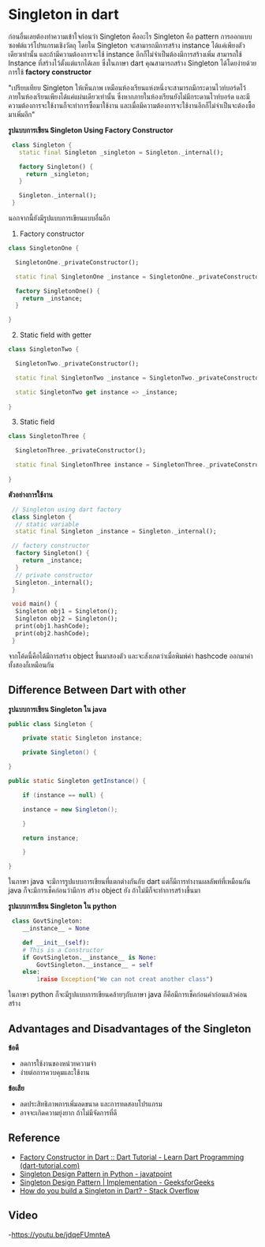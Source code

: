 # Singleton in dart
ก่อนอื่นเลยต้องทำความเข้าใจก่อนว่า Singleton คืออะไร Singleton คือ pattern การออกแบบซอฟต์แวร์โปรแกรมเชิงวัตถุ โดยใน Singleton จะสามารถมีการสร้าง instance ได้แค่เพียงตัวเดียวเท่านั้น และถ้ามีความต้องการจะใช้ instance อีกก็ไม่จำเป็นต้องมีการสร้างเพิ่ม สามารถใช้ Instance ที่สร้างไว้ตั้งแต่แรกได้เลย  ซึ่งในภาษา dart คุณสามารถสร้าง Singleton ได้โดยง่ายด้วยการใช้ **factory constructor** 

"เปรียบเทียบ Singleton ให้เห็นภาพ เหมือนห้องเรียนแห่งหนึ่งจะสามารถมีกระดานไวท์บอร์ดไว้ภายในห้องเรียนเพียงได้แค่แผ่นเดียวเท่านั้น ซึ่งหากภายในห้องเรียนยังไม่มีกระดานไวท์บอร์ด และมีความต้องการจะใช้งานก็จะทำการซื้อมาใช้งาน และเมื่อมีความต้องการจะใช้งานอีกก็ไม่จำเป็นจะต้องซื้อมาเพิ่มอีก"

**รูปแบบการเขียน Singleton Using Factory Constructor**

   ```dart
	class Singleton {
	  static final Singleton _singleton = Singleton._internal();

	  factory Singleton() {
	    return _singleton;
	  }

	  Singleton._internal();
	}
```
  นอกจากนี้ยังมีรูปแบบการเขียนแบบอื่นอีก

 1. Factory constructor

```dart
class SingletonOne {

  SingletonOne._privateConstructor();

  static final SingletonOne _instance = SingletonOne._privateConstructor();

  factory SingletonOne() {
    return _instance;
  }

}
```

 2. Static field with getter
```dart
class SingletonTwo {

  SingletonTwo._privateConstructor();

  static final SingletonTwo _instance = SingletonTwo._privateConstructor();

  static SingletonTwo get instance => _instance;
  
}
```

 3. Static field 
```dart
class SingletonThree {

  SingletonThree._privateConstructor();

  static final SingletonThree instance = SingletonThree._privateConstructor();
  
}
```

 

**ตัวอย่างการใช้งาน**
   ```dart
    // Singleton using dart factory
	class Singleton {
	 // static variable
	 static final Singleton _instance = Singleton._internal();
 
	// factory constructor
	 factory Singleton() {
	   return _instance;
	 }
	 // private constructor 
	 Singleton._internal();
	}
 
	void main() {
	 Singleton obj1 = Singleton();
	 Singleton obj2 = Singleton();
	 print(obj1.hashCode);
	 print(obj2.hashCode);
	}
 ```
  จากโค้ดนี้คือได้มีการสร้าง object ขึ้นมาสองตัว และจะสังเกตว่าเมื่อพิมพ์ค่า hashcode ออกมาค่าทั้งสองก็เหมือนกัน



## Difference Between Dart with other
**รูปแบบการเขียน Singleton ใน java** 
```java
public class Singleton {

	private static Singleton instance;

	private Singleton() {

}

public static Singleton getInstance() {

	if (instance == null) {

	instance = new Singleton();

	}

	return instance;

	}

}
```
  ในภาษา java จะมีการรูปแบบการเขียนที่แตกต่างกันกับ dart แต่ก็มีการทำงานผลลัพท์ที่เหมือนกัน java ก็จะมีการเช็คก่อนว่ามีการ สร้าง object ยัง ถ้าไม่มีก็จะทำการสร้างขึ้นมา



**รูปแบบการเขียน Singleton ใน python** 
```python
 class GovtSingleton:
	__instance__ = None

	def __init__(self):
	# This is a Constructor
	if GovtSingleton.__instance__ is None:
		GovtSingleton.__instance__ = self
	else:
		1raise Exception("We can not creat another class")
```
  ในภาษา python ก็จะมีรูปแบบการเขียนคล้ายๆกับภาษา java ก็คือมีการเช็คก่อนค่าก่อนแล้วค่อนสร้าง
## **Advantages and Disadvantages of the Singleton**

**ข้อดี**

 - ลดการใช้งานของหน่วยความจำ
 - ง่ายต่อการควบคุมและใช้งาน
 
 **ข้อเสีย**
 
 - ลดประสิทธิภาพการเพิ่มลดขนาด และการทดสอบโปรแกรม
 - อาจจะเกิดความยุ่งยาก ถ้าไม่มีจัดการที่ดี




## Reference

 - [Factory Constructor in Dart :: Dart Tutorial - Learn Dart Programming (dart-tutorial.com)](https://dart-tutorial.com/object-oriented-programming/factory-constructor-in-dart/)
 - [Singleton Design Pattern in Python - javatpoint](https://www.javatpoint.com/singleton-design-pattern-in-python)
 - [Singleton Design Pattern | Implementation - GeeksforGeeks](https://www.geeksforgeeks.org/singleton-design-pattern/)
 - [How do you build a Singleton in Dart? - Stack Overflow](https://stackoverflow.com/questions/12649573/how-do-you-build-a-singleton-in-dart)
## Video
-https://youtu.be/jdqeFUmnteA


